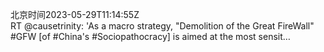 北京时间2023-05-29T11:14:55Z<br>RT @causetrinity: 'As a macro strategy, "Demolition of the Great FireWall" #GFW [of #China's #Sociopathocracy]  is aimed at the most sensit…<br><br><br>